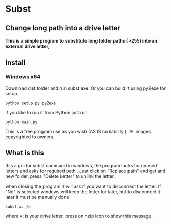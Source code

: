 # Subst
## Change long path into a drive letter
#### This is a simple program to substitute long folder paths (>255)  into an external drive letter, 

## Install
### Windows x64 
Download dist folder and run subst.exe.
Or you can build it using py2exe for setup.

```
python setup.py py2exe
```

if you like to run it from Python just run.
```
python main.py
```

This is a free program use as you wish (AS IS no liability ), All images copyrighted to owners.

## What is this
this a gui for subst command in windows, the program looks for unused letters and asks for required path . Just 
click on "Replace path" and get and new folder, press "Delete Letter" to unlink the letter.


when closing the program it will ask if you want to disconnect the letter. If "No" is selected windows will keep 
the letter for later, but to disconnect it later it must be manually done
```
subst x: /d
``` 
where x: is your drive letter, press on help icon to show this message.
